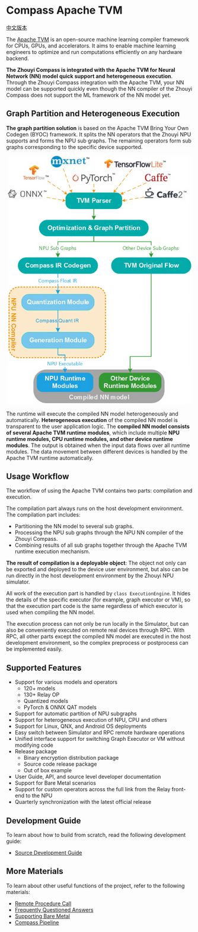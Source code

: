<!---SPDX-License-Identifier: Apache-2.0-->
<!---Copyright (c) 2023-2024 Arm Technology (China) Co. Ltd.-->

# Compass Apache TVM

[中文版本](../README.osc.md)

The [Apache TVM](https://tvm.apache.org/) is an open-source machine learning compiler framework for CPUs, GPUs, and accelerators. It aims to enable machine learning engineers to optimize and run computations efficiently on any hardware backend.

**The Zhouyi Compass is integrated with the Apache TVM for Neural Network (NN) model quick support and heterogeneous execution**. Through the Zhouyi Compass integration with the Apache TVM, your NN model can be supported quickly even though the NN compiler of the Zhouyi Compass does not support the ML framework of the NN model yet.

## Graph Partition and Heterogeneous Execution

**The graph partition solution** is based on the Apache TVM Bring Your Own Codegen (BYOC) framework. It splits the NN operators that the Zhouyi NPU supports and forms the NPU sub graphs. The remaining operators form sub graphs corresponding to the specific device supported.

<center><img src="../aipu/docs/images/graph_parition_solution.png" width="500"></center>

The runtime will execute the compiled NN model heterogeneously and automatically. **Heterogeneous execution** of the compiled NN model is transparent to the user application logic. The **compiled NN model consists of several Apache TVM runtime modules**, which include multiple **NPU runtime modules, CPU runtime modules, and other device runtime modules**. The output is obtained when the input data flows over all runtime modules. The data movement between different devices is handled by the Apache TVM runtime automatically.

## Usage Workflow

The workflow of using the Apache TVM contains two parts: compilation and execution.

The compilation part always runs on the host development environment. The compilation part includes:

- Partitioning the NN model to several sub graphs.
- Processing the NPU sub graphs through the NPU NN compiler of the Zhouyi Compass.
- Combining results of all sub graphs together through the Apache TVM runtime execution mechanism.

**The result of compilation is a deployable object**: The object not only can be exported and deployed to the device user environment, but also can be run directly in the host development environment by the Zhouyi NPU simulator.

All work of the execution part is handled by `class ExecutionEngine`. It hides the details of the specific executor (for example, graph executor or VM), so that the execution part code is the same regardless of which executor is used when compiling the NN model.

The execution process can not only be run locally in the Simulator, but can also be conveniently executed on remote real devices through RPC. With RPC, all other parts except the compiled NN model are executed in the host development environment, so the complex preprocess or postprocess can be implemented easily.

## Supported Features

- Support for various models and operators
  - 120+ models
  - 130+ Relay OP
  - Quantized models
  - PyTorch & ONNX QAT models
- Support for automatic partition of NPU subgraphs
- Support for heterogeneous execution of NPU, CPU and others
- Support for Linux, QNX, and Android OS deployments
- Easy switch between Simulator and RPC remote hardware operations
- Unified interface support for switching Graph Executor or VM without modifying code
- Release package
  - Binary encryption distribution package
  - Source code release package
  - Out of box example
- User Guide, API, and source level developer documentation
- Support for Bare Metal scenarios
- Support for custom operators across the full link from the Relay front-end to the NPU
- Quarterly synchronization with the latest official release

## Development Guide

To learn about how to build from scratch, read the following development guide:

- [Source Development Guide](../aipu/docs/source_development_guide.md)

## More Materials

To learn about other useful functions of the project, refer to the following materials:

- [Remote Procedure Call](../aipu/docs/rpc.md)
- [Frequently Questioned Answers](../aipu/docs/fqa.md)
- [Supporting Bare Metal](../aipu/docs/supporting_bare_metal.md)
- [Compass Pipeline](../aipu/docs/pipeline.md)